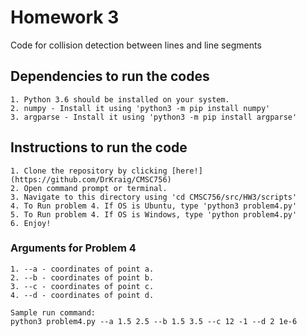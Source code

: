 # Homework 3
Code for collision detection between lines and line segments

  ## Dependencies to run the codes
    
    1. Python 3.6 should be installed on your system.
    2. numpy - Install it using 'python3 -m pip install numpy'
    3. argparse - Install it using 'python3 -m pip install argparse'

  ## Instructions to run the code

    1. Clone the repository by clicking [here!](https://github.com/DrKraig/CMSC756) 
    2. Open command prompt or terminal.
    3. Navigate to this directory using 'cd CMSC756/src/HW3/scripts'
    4. To Run problem 4. If OS is Ubuntu, type 'python3 problem4.py'
    5. To Run problem 4. If OS is Windows, type 'python problem4.py'
    6. Enjoy!
    
  ### Arguments for Problem 4
    
    1. --a - coordinates of point a.   
    2. --b - coordinates of point b.
    3. --c - coordinates of point c.
    4. --d - coordinates of point d.
      
    Sample run command:
    python3 problem4.py --a 1.5 2.5 --b 1.5 3.5 --c 12 -1 --d 2 1e-6

